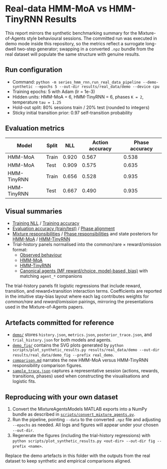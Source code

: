 # Real-data HMM-MoA vs HMM-TinyRNN Results

This report mirrors the synthetic benchmarking summary for the Mixture-of-Agents style
behavioural sessions. The committed run was executed in demo mode inside this repository,
so the metrics reflect a surrogate long-dwell two-step generator; swapping in a converted
`.npz` bundle from the real dataset will populate the same structure with genuine results.

## Run configuration

- Command: `python -m series_hmm_rnn.run_real_data_pipeline --demo-synthetic --epochs 5 --out-dir results/real_data/demo --device cpu`
- Training epochs: 5 with Adam (lr = 1e-3)
- Hidden units: HMM-MoA = 6, HMM-TinyRNN = 6, phases `K = 2`, temperature `tau = 1.25`
- Hold-out split: 80% sessions train / 20% test (rounded to integers)
- Sticky initial transition prior: 0.97 self-transition probability

## Evaluation metrics

| Model              | Split | NLL  | Action accuracy | Phase accuracy |
|--------------------|-------|------|-----------------|----------------|
| HMM-MoA  | Train | 0.920 | 0.567           | 0.538          |
| HMM-MoA  | Test  | 0.909 | 0.575           | 0.635          |
| HMM-TinyRNN  | Train | 0.656 | 0.528           | 0.935          |
| HMM-TinyRNN  | Test  | 0.667 | 0.490           | 0.935          |

## Visual summaries

- [Training NLL](./demo_fig/real_demo_train_nll.svg) / [Training accuracy](./demo_fig/real_demo_train_accuracy.svg)
- [Evaluation accuracy (train/test)](./demo_fig/real_demo_action_accuracy.svg) / [Phase alignment](./demo_fig/real_demo_phase_accuracy.svg)
- [Mixture responsibilities](./demo_fig/real_demo_agent_mix_hmm_moa.svg) / [Phase responsibilities](./demo_fig/real_demo_agent_mix_hmm_tinyrnn.svg) and state posteriors for [HMM-MoA](./demo_fig/real_demo_state_posterior_hmm_moa.svg) / [HMM-TinyRNN](./demo_fig/real_demo_state_posterior_hmm_tinyrnn.svg)
- Trial-history panels normalised into the common/rare × reward/omission format:
  - [Observed behaviour](./demo_fig/real_demo_trial_history_observed.svg)
  - [HMM-MoA](./demo_fig/real_demo_trial_history_hmm_moa.svg)
  - [HMM-TinyRNN](./demo_fig/real_demo_trial_history_hmm_tinyrnn.svg)
  - [Canonical agents (MF reward/choice, model-based, bias)](./demo_fig/real_demo_trial_history_agent_mf_reward.svg) with matching `agent_*` companions

The trial-history panels fit logistic regressions that include reward, transition, and
reward×transition interaction terms. Coefficients are reported in the intuitive stay-bias
layout where each lag contributes weights for *common/rare* and *reward/omission* pairings,
mirroring the presentations used in the Mixture-of-Agents papers.

## Artefacts committed for reference

- [`demo/`](./demo/) stores `history.json`, `metrics.json`, `posterior_trace.json`, and `trial_history.json` for both models and agents.
- [`demo_fig/`](./demo_fig/) contains the SVG plots generated by
  `python scripts/plot_synthetic_results.py results/real_data/demo --out-dir results/real_data/demo_fig --prefix real_demo`.
- [`comparison.md`](./comparison.md) narrates the new HMM-MoA versus HMM-TinyRNN responsibility comparison figures.
- [`sample_trace.json`](./demo/sample_trace.json) captures a representative session (actions,
  rewards, transitions, phases) used when constructing the visualisations and logistic fits.

## Reproducing with your own dataset

1. Convert the MixtureAgentsModels MATLAB exports into a NumPy bundle as described in
   [`scripts/convert_mixture_agents.py`](../../scripts/convert_mixture_agents.py).
2. Run the pipeline, pointing `--data` to the converted `.npz` file and adjusting `--epochs`
   as needed. All logs and figures will appear under your chosen `--out-dir`.
3. Regenerate the figures (including the trial-history regressions) with
   `python scripts/plot_synthetic_results.py <out-dir> --out-dir fig --prefix <name>`.

Replace the demo artefacts in this folder with the outputs from the real dataset to keep
synthetic and empirical comparisons aligned.

